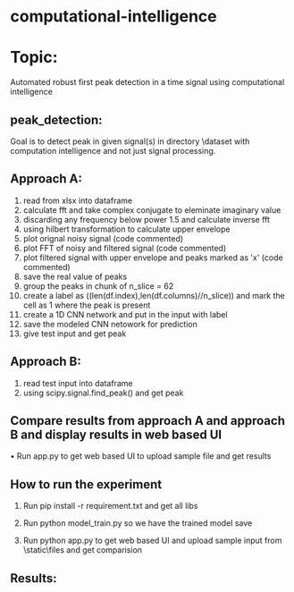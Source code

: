 # computational-intelligence
# Topic: 
Automated robust first peak detection in a time signal using computational intelligence

## peak_detection: 
Goal is to detect peak in given signal(s) in directory \dataset with computation intelligence and not just signal processing.

## Approach A:
1.	read from xlsx into dataframe
2.	calculate fft and take complex conjugate to eleminate imaginary value
3.	discarding any frequency below power 1.5 and calculate inverse fft
4.	using hilbert transformation to calculate upper envelope
5.	plot orignal noisy signal (code commented)
6.	plot FFT of noisy and filtered signal (code commented)
7.	plot filtered signal with upper envelope and peaks marked as 'x' (code commented)
8.	save the real value of peaks
9.	group the peaks in chunk of n_slice = 62
10.	create a label as ((len(df.index),len(df.columns)//n_slice)) and mark the cell as 1 where the peak is present
11.	create a 1D CNN network and put in the input with label
12.	save the modeled CNN netowork for prediction
13.	give test input and get peak

## Approach B:
1.	read test input into dataframe
2.	using scipy.signal.find_peak() and get peak

## Compare results from approach A and approach B and display results in web based UI 
•	Run app.py to get web based UI to upload sample file and get results

## How to run the experiment
1.	Run pip install -r requirement.txt and get all libs

2.	Run python model_train.py so we have the trained model save

3.	Run python app.py to get web based UI and upload sample input from \static\files and get comparision

 ## Results:  
